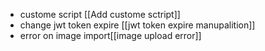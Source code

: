 - custome script [[Add custome sctript]]
- change jwt token expire [[jwt token expire manupalition]]
- error on image import[[image upload error]]